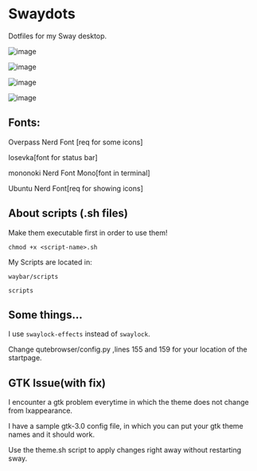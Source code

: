 # Swaydots
Dotfiles for my Sway desktop. 


![image](https://user-images.githubusercontent.com/97210788/148987607-c760fdb6-e8c2-444b-ad55-2b19a134ca42.png)

![image](https://user-images.githubusercontent.com/97210788/148987864-a4fcc387-7270-4091-a59b-f354798e01b1.png)

![image](https://user-images.githubusercontent.com/97210788/148987103-fb7e761c-9030-4c9c-9797-af07c9f0a5e1.png)

![image](https://user-images.githubusercontent.com/97210788/148987373-b522e715-634f-4917-8a24-d3989b8a7c30.png)

## Fonts:

Overpass Nerd Font [req for some icons]

Iosevka[font for status bar]

mononoki Nerd Font Mono[font in terminal]

Ubuntu Nerd Font[req for showing icons]

## About scripts (.sh files)

Make them executable first in order to use them! 

```chmod +x <script-name>.sh```

My Scripts are located in:

`waybar/scripts`

`scripts`
  
## Some things...
  
I use `swaylock-effects` instead of `swaylock`.

Change qutebrowser/config.py ,lines 155 and 159 for your location of the startpage.

## GTK Issue(with fix)

I encounter a gtk problem everytime in which the theme does not change from lxappearance.

I have a sample gtk-3.0 config file, in which you can put your gtk theme names and it should work.

Use the theme.sh script to apply changes right away without restarting sway.
